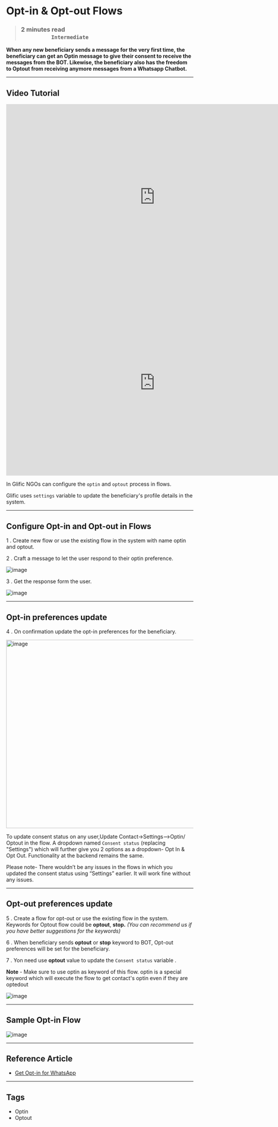 # Opt-in & Opt-out Flows

> ### **2 minutes read &nbsp; &nbsp; &nbsp; &nbsp; &nbsp; &nbsp; &nbsp; &nbsp; &nbsp; &nbsp; &nbsp; &nbsp; &nbsp; &nbsp; &nbsp; &nbsp; &nbsp; &nbsp; &nbsp; &nbsp; &nbsp; &nbsp; &nbsp; &nbsp; &nbsp; &nbsp; &nbsp; &nbsp; &nbsp; &nbsp; &nbsp; &nbsp; &nbsp; &nbsp; &nbsp; &nbsp; &nbsp; &nbsp; &nbsp; &nbsp; &nbsp; &nbsp; &nbsp; &nbsp; &nbsp; &nbsp; &nbsp; &nbsp; &nbsp; &nbsp; &nbsp; &nbsp; &nbsp; &nbsp; &nbsp;`Intermediate`**


**When any new beneficiary sends a message for the very first time,  the beneficiary can get an Optin message  to give their consent to receive the messages from the BOT. Likewise, the beneficiary also has the freedom to Optout from receiving anymore messages from a Whatsapp Chatbot.**

___
## Video Tutorial

<iframe width="800" height="500" src="https://www.youtube.com/embed/aVpAGV110D8" title="YouTube video player" frameborder="0" allow="accelerometer; autoplay; clipboard-write; encrypted-media; gyroscope; picture-in-picture; web-share" allowfullscreen></iframe>

<iframe width="800" height="500" src="https://www.youtube.com/embed/GHz-GClqZyE" title="YouTube video player" frameborder="0" allow="accelerometer; autoplay; clipboard-write; encrypted-media; gyroscope; picture-in-picture; web-share" allowfullscreen></iframe>

In Glific NGOs can configure the `optin` and `optout` process in flows.

Glific uses `settings` variable to update the beneficiary&#39;s profile details in the system.

___
## Configure Opt-in and Opt-out in Flows

1 . Create new flow or use the existing flow in the system with name optin and optout.

2 . Craft a message to let the user respond to their optin preference.

![image](https://user-images.githubusercontent.com/32592458/218255930-26c3e106-17b3-4418-ad85-beb2f6b4bbe1.png)



3 . Get the response form the user.

![image](https://user-images.githubusercontent.com/32592458/218255933-0821f56a-7592-42a2-9308-5418f413ceb7.png)


___
## Opt-in preferences update

4 . On confirmation update the opt-in preferences for the beneficiary.


<img width="507" alt="image" src="https://github.com/user-attachments/assets/3332ae95-6205-42c0-a5d4-0f894fc70847"/>

To update consent status on any user,Update Contact→Settings—>Optin/ Optout in the flow.
A dropdown named `Consent status` (replacing "Settings") which will further give you 2 options as a dropdown- Opt In & Opt Out. Functionality at the backend remains the same.

Please note- There wouldn’t be any issues in the flows in which you updated the consent status using “Settings” earlier. It will work fine without any issues.

___
## Opt-out preferences update

5 .  Create a flow for opt-out or use the existing flow in the system. Keywords for Optout flow could be  **optout**, **stop.** _(You can recommend us if you have better suggestions for the keywords)_

6 .  When beneficiary sends    **optout** or **stop**  keyword to BOT, Opt-out preferences will be set for the beneficiary.

7 . Yon need use **optout** value to update the `Consent status` variable .




**Note** - Make sure to use optin as keyword of this flow. optin is a special keyword which will execute the flow to get contact&#39;s optin even if they are optedout

![image](https://user-images.githubusercontent.com/32592458/218255946-7a630532-d781-46a1-83e7-3eaf4bd15d6b.png)


___
## Sample Opt-in Flow

![image](https://user-images.githubusercontent.com/32592458/218255951-bddb16af-9d0c-40b4-ade7-facb564290c5.png)


___
## Reference Article

- [Get Opt-in for WhatsApp](https://developers.facebook.com/docs/whatsapp/overview/getting-opt-in/)

___
## Tags
- Optin
- Optout
